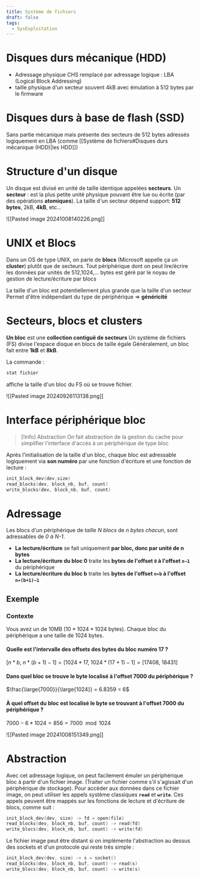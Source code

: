 ```yaml
---
title: Système de fichiers
draft: false
tags:
  - SysExploitation
---
```


# Disques durs mécanique (HDD)

- Adressage physique CHS remplacé par adressage logique : LBA (Logical Block Addressing)
- taille physique d'un secteur souvent 4kB avec émulation à 512 bytes par le firmware
# Disques durs à base de flash (SSD)

Sans partie mécanique mais présente des secteurs de 512 bytes adressés logiquement en LBA (comme [[Système de fichiers#Disques durs mécanique (HDD)|les HDD]])
# Structure d'un disque

Un disque est divisé en unité de taille identique appelées **secteurs**.
Un **secteur** : est la plus petite unité physique pouvant être lue ou écrite (par des opérations **atomiques**). 
La taille d'un secteur dépend support: **512 bytes**, 2kB, **4kB**, etc...

![[Pasted image 20241008140226.png]]
# UNIX et Blocs

Dans un OS de type UNIX, on parle de **blocs** (Microsoft appelle ça un **cluster**) plutôt que de secteurs.
Tout périphérique dont on peut lire/écrire les données par unités de 512,1024,... bytes est géré par le noyau de gestion de lecture/écriture par blocs

La taille d'un bloc est potentiellement plus grande que la taille d'un secteur
Permet d'être indépendant du type de périphérique => **généricité**
# Secteurs, blocs et clusters

**Un bloc** est une **collection contiguë de secteurs**
Un système de fichiers (FS) divise l'espace disque en blocs de taille égale
Généralement, un bloc fait entre **1kB** et **8kB**.

La commande :
```c
stat fichier
```

affiche la taille d'un bloc du FS où se trouve fichier.

![[Pasted image 20240926113138.png]]
# Interface périphérique bloc

> [!info] Abstraction
> On fait abstraction de la gestion du cache pour simplifier l'interface d'accès à un périphérique de type bloc

Après l'initialisation de la taille d'un bloc, chaque bloc est adressable logiquement via **son numéro** par une fonction d'écriture et une fonction de lecture :

```c
init_block_dev(dev,size)
read_blocks(dev, block_nb, buf, count)
write_blocks(dev, block_nb, buf, count)
```
# Adressage

Les blocs d'un périphérique de *taille N blocs* de *n bytes chacun*, sont adressables de *0 à N-1*. 
- **La lecture/écriture** se fait uniquement **par bloc, donc par unité de n bytes**
- **La lecture/écriture du bloc 0** traite les **bytes de l'offset `0` à l'offset `n−1`** du périphérique
- **La lecture/écriture du bloc b** traite les **bytes de l'offset `n∗b` à l'offset `n∗(b+1)−1`**
## Exemple
### Contexte

Vous avez un de 10MB ($10*1024*1024$ bytes). Chaque bloc du périphérique a une taille de 1024 bytes.
#### Quelle est l'intervalle des offsets des bytes du bloc numéro 17 ?

$[n*b,\ n*\left(b+1\right)-1] = [1024 * 17,\ 1024 * \left(17 + 1\right) - 1] = [17408,\ 18431]$ 
#### Dans quel bloc se trouve le byte localisé à l'offset 7000 du périphérique ? 

$\frac{\large{7000}}{\large{1024}} = 6.8359 = 6$
#### À quel offset du bloc est localisé le byte se trouvant à l'offset 7000 du périphérique ?

$7000 - 6 * 1024 = 856 = 7000\mod 1024$

![[Pasted image 20241008151349.png]]
# Abstraction

Avec cet adressage logique, on peut facilement émuler un périphérique bloc à partir d'un fichier image. (Traiter un fichier comme s'il s'agissait d'un périphérique de stockage).
Pour accéder aux données dans ce fichier image, on peut utiliser les appels système classiques **`read`** et **`write`**. Ces appels peuvent être mappés sur les fonctions de lecture et d'écriture de blocs, comme suit :

```c
init_block_dev(dev, size) -> fd = open(file)
read_blocks(dev, block_nb, buf, count) -> read(fd)
write_blocs(dev, block_nb, buf, count) -> write(fd)
```

Le fichier image peut être distant si on implémente l'abstraction au dessus des sockets et d'un protocole qui reste très simple :

```c
init_block_dev(dev, size) -> s = socket()
read_blocks(dev, block_nb, buf, count) -> read(s)
write_blocs(dev, block_nb, buf, count) -> write(s)
```